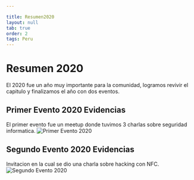 ```yaml
---

title: Resumen2020
layout: null
tab: true
order: 2
tags: Peru
---
```


# Resumen 2020

El 2020 fue un año muy importante para la comunidad, logramos revivir el capitulo y finalizamos el año con dos eventos.

## Primer Evento 2020 Evidencias
El primer evento fue un meetup donde tuvimos 3 charlas sobre seguridad informatica.
![Primer Evento 2020](assets/images/evento_2020_01.jpeg)

## Segundo Evento 2020 Evidencias
Invitacion en la cual se dio una charla sobre hacking con NFC.
![Segundo Evento 2020](assets/images/evento_2020_02.jpeg)